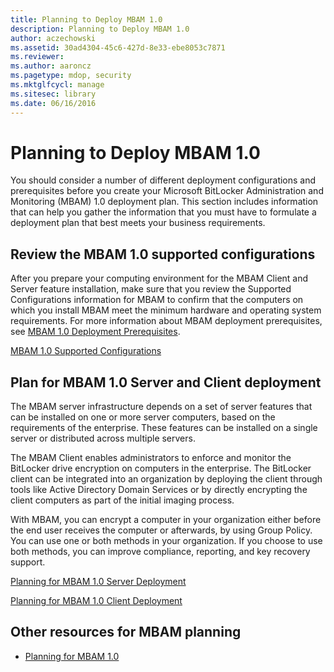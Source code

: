 ```yaml
---
title: Planning to Deploy MBAM 1.0
description: Planning to Deploy MBAM 1.0
author: aczechowski
ms.assetid: 30ad4304-45c6-427d-8e33-ebe8053c7871
ms.reviewer:
ms.author: aaroncz
ms.pagetype: mdop, security
ms.mktglfcycl: manage
ms.sitesec: library
ms.date: 06/16/2016
---
```



# Planning to Deploy MBAM 1.0


You should consider a number of different deployment configurations and prerequisites before you create your Microsoft BitLocker Administration and Monitoring (MBAM) 1.0 deployment plan. This section includes information that can help you gather the information that you must have to formulate a deployment plan that best meets your business requirements.

## Review the MBAM 1.0 supported configurations


After you prepare your computing environment for the MBAM Client and Server feature installation, make sure that you review the Supported Configurations information for MBAM to confirm that the computers on which you install MBAM meet the minimum hardware and operating system requirements. For more information about MBAM deployment prerequisites, see [MBAM 1.0 Deployment Prerequisites](mbam-10-deployment-prerequisites.md).

[MBAM 1.0 Supported Configurations](mbam-10-supported-configurations.md)

## Plan for MBAM 1.0 Server and Client deployment


The MBAM server infrastructure depends on a set of server features that can be installed on one or more server computers, based on the requirements of the enterprise. These features can be installed on a single server or distributed across multiple servers.

The MBAM Client enables administrators to enforce and monitor the BitLocker drive encryption on computers in the enterprise. The BitLocker client can be integrated into an organization by deploying the client through tools like Active Directory Domain Services or by directly encrypting the client computers as part of the initial imaging process.

With MBAM, you can encrypt a computer in your organization either before the end user receives the computer or afterwards, by using Group Policy. You can use one or both methods in your organization. If you choose to use both methods, you can improve compliance, reporting, and key recovery support.

[Planning for MBAM 1.0 Server Deployment](planning-for-mbam-10-server-deployment.md)

[Planning for MBAM 1.0 Client Deployment](planning-for-mbam-10-client-deployment.md)

## <a href="" id="other-resources-for-mbam-planning-"></a>Other resources for MBAM planning


-   [Planning for MBAM 1.0](planning-for-mbam-10.md)

 

 





